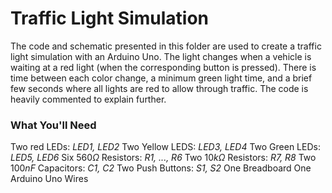 # Traffic Light Simulation
The code and schematic presented in this folder are used to create a traffic light simulation with an Arduino Uno. The light changes when a vehicle is waiting at a red light (when the corresponding button is pressed).
There is time between each color change, a minimum green light time, and a brief few seconds where all lights are red to allow through traffic. The code is heavily commented to explain further.

### What You'll Need
Two red LEDs: *LED1, LED2*
Two Yellow LEDS: *LED3, LED4*
Two Green LEDs: *LED5, LED6*
Six $560 \Omega$ Resistors: *R1, ..., R6*
Two $10k \Omega$ Resistors: *R7, R8*
Two $100nF$ Capacitors: *C1, C2*
Two Push Buttons: *S1, S2*
One Breadboard
One Arduino Uno
Wires
